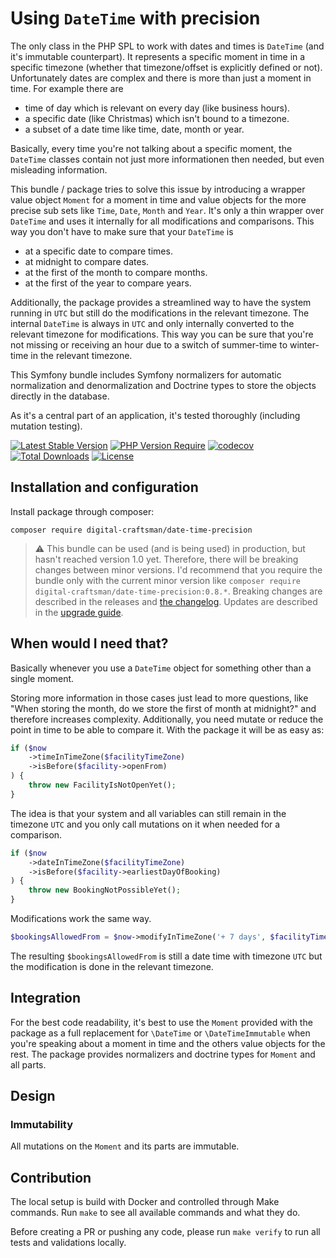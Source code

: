 # Using `DateTime` with precision

The only class in the PHP SPL to work with dates and times is `DateTime` (and it's immutable counterpart). It represents a specific moment in time in a specific timezone (whether that timezone/offset is explicitly defined or not). Unfortunately dates are complex and there is more than just a moment in time. For example there are

- time of day which is relevant on every day (like business hours).
- a specific date (like Christmas) which isn't bound to a timezone.
- a subset of a date time like time, date, month or year.

Basically, every time you're not talking about a specific moment, the `DateTime` classes contain not just more informationen then needed, but even misleading information.

This bundle / package tries to solve this issue by introducing a wrapper value object `Moment` for a moment in time and value objects for the more precise sub sets like `Time`, `Date`, `Month` and `Year`. 
It's only a thin wrapper over `DateTime` and uses it internally for all modifications and comparisons. This way you don't have to make sure that your `DateTime` is

- at a specific date to compare times.
- at midnight to compare dates.
- at the first of the month to compare months.
- at the first of the year to compare years.

Additionally, the package provides a streamlined way to have the system running in `UTC` but still do the modifications in the relevant timezone. The internal `DateTime` is always in `UTC` and only internally converted to the relevant timezone for modifications. This way you can be sure that you're not missing or receiving an hour due to a switch of summer-time to winter-time in the relevant timezone.

This Symfony bundle includes Symfony normalizers for automatic normalization and denormalization and Doctrine types to store the objects directly in the database. 

As it's a central part of an application, it's tested thoroughly (including mutation testing).

[![Latest Stable Version](http://poser.pugx.org/digital-craftsman/date-time-precision/v)](https://packagist.org/packages/digital-craftsman/date-time-precision)
[![PHP Version Require](http://poser.pugx.org/digital-craftsman/date-time-precision/require/php)](https://packagist.org/packages/digital-craftsman/date-time-precision)
[![codecov](https://codecov.io/gh/digital-craftsman-de/date-time-precision/branch/main/graph/badge.svg?token=vZ0IvKPj2f)](https://codecov.io/gh/digital-craftsman-de/date-time-precision)
[![Total Downloads](http://poser.pugx.org/digital-craftsman/date-time-precision/downloads)](https://packagist.org/packages/digital-craftsman/date-time-precision)
[![License](http://poser.pugx.org/digital-craftsman/date-time-precision/license)](https://packagist.org/packages/digital-craftsman/date-time-precision)

## Installation and configuration

Install package through composer:

```shell
composer require digital-craftsman/date-time-precision
```

> ⚠️ This bundle can be used (and is being used) in production, but hasn't reached version 1.0 yet. Therefore, there will be breaking changes between minor versions. I'd recommend that you require the bundle only with the current minor version like `composer require digital-craftsman/date-time-precision:0.8.*`. Breaking changes are described in the releases and [the changelog](./CHANGELOG.md). Updates are described in the [upgrade guide](./UPGRADE.md).

## When would I need that?

Basically whenever you use a `DateTime` object for something other than a single moment.

Storing more information in those cases just lead to more questions, like "When storing the month, do we store the first of month at midnight?" and therefore increases complexity. Additionally, you need mutate or reduce the point in time to be able to compare it. With the package it will be as easy as:

```php
if ($now
    ->timeInTimeZone($facilityTimeZone)
    ->isBefore($facility->openFrom)
) {
    throw new FacilityIsNotOpenYet();
}
```

The idea is that your system and all variables can still remain in the timezone `UTC` and you only call mutations on it when needed for a comparison.

```php
if ($now
    ->dateInTimeZone($facilityTimeZone)
    ->isBefore($facility->earliestDayOfBooking)
) {
    throw new BookingNotPossibleYet();
}
```

Modifications work the same way.

```php
$bookingsAllowedFrom = $now->modifyInTimeZone('+ 7 days', $facilityTimeZone);
```

The resulting `$bookingsAllowedFrom` is still a date time with timezone `UTC` but the modification is done in the relevant timezone.

## Integration

For the best code readability, it's best to use the `Moment` provided with the package as a full replacement for `\DateTime` or `\DateTimeImmutable` when you're speaking about a moment in time and the others value objects for the rest.
The package provides normalizers and doctrine types for `Moment` and all parts.

## Design

### Immutability

All mutations on the `Moment` and its parts are immutable.

## Contribution

The local setup is build with Docker and controlled through Make commands. Run `make` to see all available commands and what they do.

Before creating a PR or pushing any code, please run `make verify` to run all tests and validations locally.
